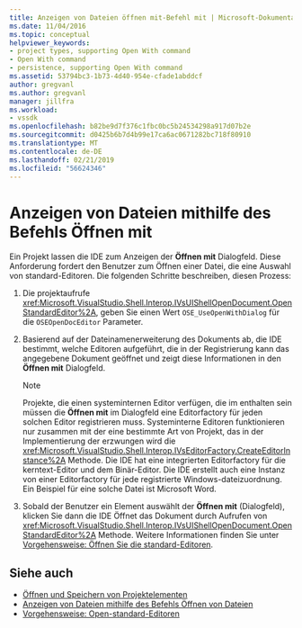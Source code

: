 ```yaml
---
title: Anzeigen von Dateien öffnen mit-Befehl mit | Microsoft-Dokumentation
ms.date: 11/04/2016
ms.topic: conceptual
helpviewer_keywords:
- project types, supporting Open With command
- Open With command
- persistence, supporting Open With command
ms.assetid: 53794bc3-1b73-4d40-954e-cfade1abddcf
author: gregvanl
ms.author: gregvanl
manager: jillfra
ms.workload:
- vssdk
ms.openlocfilehash: b82be9d7f376c1fbc0bc5b24534298a917d07b2e
ms.sourcegitcommit: d0425b6b7d4b99e17ca6ac0671282bc718f80910
ms.translationtype: MT
ms.contentlocale: de-DE
ms.lasthandoff: 02/21/2019
ms.locfileid: "56624346"
---
```

# <a name="display-files-by-using-the-open-with-command"></a>Anzeigen von Dateien mithilfe des Befehls Öffnen mit
Ein Projekt lassen die IDE zum Anzeigen der **Öffnen mit** Dialogfeld. Diese Anforderung fordert den Benutzer zum Öffnen einer Datei, die eine Auswahl von standard-Editoren. Die folgenden Schritte beschreiben, diesen Prozess:

1.  Die projektaufrufe <xref:Microsoft.VisualStudio.Shell.Interop.IVsUIShellOpenDocument.OpenStandardEditor%2A>, geben Sie einen Wert `OSE_UseOpenWithDialog` für die `OSEOpenDocEditor` Parameter.

2.  Basierend auf der Dateinamenerweiterung des Dokuments ab, die IDE bestimmt, welche Editoren aufgeführt, die in der Registrierung kann das angegebene Dokument geöffnet und zeigt diese Informationen in den **Öffnen mit** Dialogfeld.

    > [!NOTE]
    >  Projekte, die einen systeminternen Editor verfügen, die im enthalten sein müssen die **Öffnen mit** im Dialogfeld eine Editorfactory für jeden solchen Editor registrieren muss. Systeminterne Editoren funktionieren nur zusammen mit der eine bestimmte Art von Projekt, das in der Implementierung der erzwungen wird die <xref:Microsoft.VisualStudio.Shell.Interop.IVsEditorFactory.CreateEditorInstance%2A> Methode. Die IDE hat eine integrierten Editorfactory für die kerntext-Editor und dem Binär-Editor. Die IDE erstellt auch eine Instanz von einer Editorfactory für jede registrierte Windows-dateizuordnung. Ein Beispiel für eine solche Datei ist Microsoft Word.

3.  Sobald der Benutzer ein Element auswählt der **Öffnen mit** (Dialogfeld), klicken Sie dann die IDE Öffnet das Dokument durch Aufrufen von <xref:Microsoft.VisualStudio.Shell.Interop.IVsUIShellOpenDocument.OpenStandardEditor%2A> Methode. Weitere Informationen finden Sie unter [Vorgehensweise: Öffnen Sie die standard-Editoren](../../extensibility/how-to-open-standard-editors.md).

## <a name="see-also"></a>Siehe auch
- [Öffnen und Speichern von Projektelementen](../../extensibility/internals/opening-and-saving-project-items.md)
- [Anzeigen von Dateien mithilfe des Befehls Öffnen von Dateien](../../extensibility/internals/displaying-files-by-using-the-open-file-command.md)
- [Vorgehensweise: Open-standard-Editoren](../../extensibility/how-to-open-standard-editors.md)
